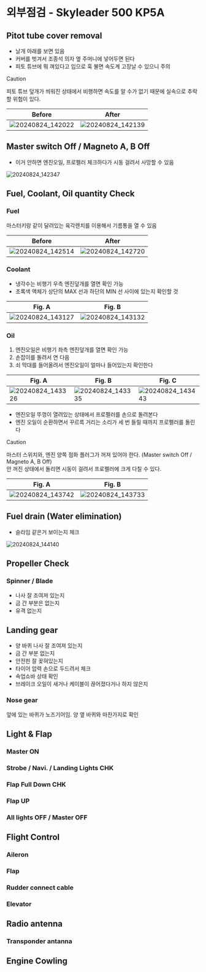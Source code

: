 # 외부점검 - Skyleader 500 KP5A

## Pitot tube cover removal

- 날개 아래를 보면 있음
- 커버를 벗겨서 조종석 의자 옆 주머니에 넣어두면 된다
- 피토 튜브에 뭐 껴있다고 입으로 훅 불면 속도계 고장날 수 있으니 주의

> [!CAUTION]
> 피토 튜브 덮개가 씌워진 상태에서 비행하면 속도를 알 수가 없기 때문에 실속으로
> 추락할 위험이 있다.

| Before                              | After                               |
| ----------------------------------- | ----------------------------------- |
| ![20240824_142022][20240824_142022] | ![20240824_142139][20240824_142139] |

[20240824_142022]: https://github.com/user-attachments/assets/40d50ba7-b4f5-4f64-ac4c-325b23858a30
[20240824_142139]: https://github.com/user-attachments/assets/189a5477-bce6-41a9-b083-a4b5f0d708cc

## Master switch **Off** / Magneto A, B **Off**

- 이거 안하면 엔진오일, 프로펠러 체크하다가 시동 걸려서 사망할 수 있음

![20240824_142347][20240824_142347]

[20240824_142347]: https://github.com/user-attachments/assets/15ba8cf0-d904-4b44-a435-203ae68ccf31

## Fuel, Coolant, Oil quantity Check

### Fuel

마스터키랑 같이 달려있는 육각렌치를 이용해서 기름통을 열 수 있음

| Before                              | After                               |
| ----------------------------------- | ----------------------------------- |
| ![20240824_142514][20240824_142514] | ![20240824_142720][20240824_142720] |

[20240824_142514]: https://github.com/user-attachments/assets/4a10a15b-add6-4576-8ab4-080ab543207b
[20240824_142720]: https://github.com/user-attachments/assets/154242ea-1b39-44ff-b696-3ba76e0eca74

### Coolant

- 냉각수는 비행기 우측 엔진덮개를 열면 확인 가능
- 초록색 액체가 상단의 MAX 선과 하단의 MIN 선 사이에 있는지 확인할 것

| Fig. A                              | Fig. B                              |
| ----------------------------------- | ----------------------------------- |
| ![20240824_143127][20240824_143127] | ![20240824_143132][20240824_143132] |

[20240824_143127]: https://github.com/user-attachments/assets/f5ae742b-01c5-40c4-ad25-cad78ff4e149
[20240824_143132]: https://github.com/user-attachments/assets/2de650d5-874b-4dab-b314-46d045bd47e0

### Oil

1. 엔진오일은 비행기 좌측 엔진덮개를 열면 확인 가능
1. 손잡이를 돌려서 연 다음
1. 쇠 막대를 들어올려서 엔진오일이 얼마나 들어있는지 확인한다

| Fig. A                              | Fig. B                              | Fig. C                              |
| ----------------------------------- | ----------------------------------- | ----------------------------------- |
| ![20240824_143326][20240824_143326] | ![20240824_143335][20240824_143335] | ![20240824_143443][20240824_143443] |

[20240824_143326]: https://github.com/user-attachments/assets/936e2a85-e742-4659-8564-6cf5cf30fbc3
[20240824_143335]: https://github.com/user-attachments/assets/b6d2814d-224e-427d-8151-c32ac2e9c6c1
[20240824_143443]: https://github.com/user-attachments/assets/1d1db9fa-350a-4e77-a0e2-c319bcf55728

- 엔진오일 뚜껑이 열려있는 상태에서 프로펠러를 손으로 돌려본다
- 엔진 오일이 순환하면서 꾸르륵 거리는 소리가 세 번 들릴 때까지 프로펠러를
  돌린다

> [!CAUTION]
> 마스터 스위치와, 엔진 양쪽 점화 플러그가 꺼져 있어야 한다. (Master switch Off
> / Magneto A, B Off)\
> 안 꺼진 상태에서 돌리면 시동이 걸려서 프로펠러에 크게 다칠 수 있다.

| Fig. A                              | Fig. B                              |
| ----------------------------------- | ----------------------------------- |
| ![20240824_143742][20240824_143742] | ![20240824_143733][20240824_143733] |

[20240824_143742]: https://github.com/user-attachments/assets/e1b1f129-5c33-4939-a9a3-f7d5bd8e7fc9
[20240824_143733]: https://github.com/user-attachments/assets/aa927fb4-561b-49e0-8dbe-d039563ad20e

## Fuel drain (Water elimination)

- 슬라임 같은거 보이는지 체크

![20240824_144140][20240824_144140]

[20240824_144140]: https://github.com/user-attachments/assets/2b287ef0-c898-4396-9fb7-d33607b684ae

## Propeller Check

### Spinner / Blade

- 나사 잘 조여져 있는지
- 금 간 부분은 없는지
- 유격 없는지

## Landing gear

- 양 바퀴 나사 잘 조여져 있는지
- 금 간 부분 없는지
- 안전핀 잘 꽂혀있는지
- 타이어 압력 손으로 두드려서 체크
- 쇽업쇼바 상태 확인
- 브레이크 오일이 새거나 케이블이 끊어졌다거나 하지 않은지

### Nose gear

앞에 있는 바퀴가 노즈기어임. 양 옆 바퀴와 마찬가지로 확인

## Light & Flap

### Master ON

### Strobe / Navi. / Landing Lights CHK

### Flap Full Down CHK

### Flap UP

### All lights OFF / Master OFF

## Flight Control

### Aileron

### Flap

### Rudder connect cable

### Elevator

## Radio antenna

### Transponder antanna

## Engine Cowling
